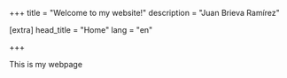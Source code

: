 +++
title = "Welcome to my website!"
description = "Juan Brieva Ramírez"

[extra]
head_title = "Home"
lang = "en"

+++

This is my webpage
